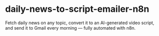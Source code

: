 # daily-news-to-script-emailer-n8n
 Fetch daily news on any topic, convert it to an AI-generated video script, and send it to Gmail every morning — fully automated with n8n.
